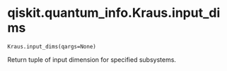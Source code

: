 # qiskit.quantum\_info.Kraus.input\_dims

`Kraus.input_dims(qargs=None)`

Return tuple of input dimension for specified subsystems.
